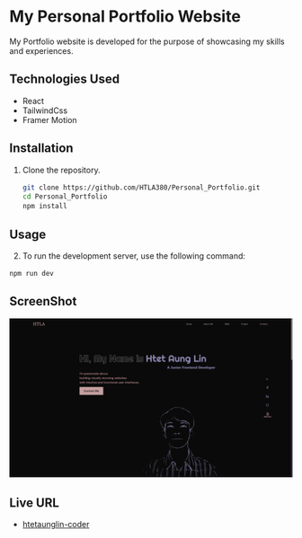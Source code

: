 # My Personal Portfolio Website
My Portfolio website is  developed for the purpose of showcasing my skills and experiences.

## Technologies Used

- React
- TailwindCss
- Framer Motion

## Installation

1. Clone the repository.

   ```bash
   git clone https://github.com/HTLA380/Personal_Portfolio.git
   cd Personal_Portfolio
   npm install
   ```

## Usage

2. To run the development server, use the following command:

```bash
npm run dev
```

## ScreenShot

![Project Preview](./src/assets/desktop-preview.png)

## Live URL

- [htetaunglin-coder](https://htetaunglin-coder.netlify.app/)
